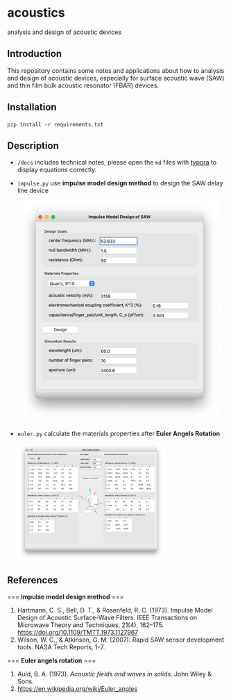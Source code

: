 # acoustics
analysis and design of acoustic devices

## Introduction

This repository contains some notes and applications about how to analysis and design of acoustic devices, especially for surface acoustic wave (SAW) and thin film bulk acoustic resonator (FBAR) devices.

## Installation

`pip install -r requirements.txt`

## Description

* `/docs` includes technical notes, please open the `md` files with [typora](https://www.typora.io) to display equations correctly.

* `impulse.py` use **impulse model design method** to design the SAW delay line device

  <img src="README.assets/impuse_gui.png" alt="impuse_gui" style="zoom:50%;" />
  
* `euler.py` calculate the materials properties after **Euler Angels Rotation**

  <img src="README.assets/euler_gui.png" alt="euler_gui" style="zoom:33%;" />

## References

=== **impulse model design method** ===

1. Hartmann, C. S., Bell, D. T., & Rosenfeld, R. C. (1973). Impulse Model Design of Acoustic Surface-Wave Filters. IEEE Transactions on Microwave Theory and Techniques, 21(4), 162–175. https://doi.org/10.1109/TMTT.1973.1127967
2. Wilson, W. C., & Atkinson, G. M. (2007). Rapid SAW sensor development tools. NASA Tech Reports, 1–7.

=== **Euler angels rotation** ===

1. Auld, B. A. (1973). *Acoustic fields and waves in solids*. John Wiley & Sons.
2. https://en.wikipedia.org/wiki/Euler_angles

